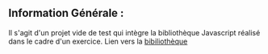 ## Information Générale :

Il s'agit d'un projet vide de test qui intègre la bibliothèque Javascript réalisé dans le cadre d'un exercice.
Lien vers la [bibiliothèque](https://github.com/Kierha/calendar_service_web)
